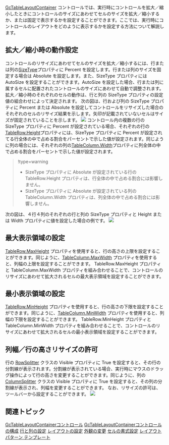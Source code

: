 [GcTableLayoutContainer](gcdocsite__documentlink?toc-item-id=75f0afa1-a7f8-44dd-b72d-03556c18f368) コントロールでは、実行時にコントロールを拡大／縮小したときにコントロールのサイズにあわせてセルのサイズを拡大／縮小するか、または固定で表示するかを設定することができます。ここでは、実行時にコントロールのレイアウトをどのように表示するかを設定する方法について解説します。

## 拡大／縮小時の動作設定

コントロールのリサイズにあわせてセルのサイズを拡大／縮小するには、行または列の[SizeType](gcdocsite__documentlink?toc-item-id=3e35d8be-527e-45f1-ab03-1e58657e5854)プロパティに Percent を設定します。行または列のサイズを固定する場合は Absolute を設定します。また、SizeType プロパティには AutoSize を設定することができます。AutoSize を設定した場合、行または列に属するセルに配置されたコントロールのサイズにあわせて自動で調整されます。
拡大／縮小時のそれぞれのセルの動作は、行と列の SizeType プロパティの設定値の組合わせによって決定されます。
次の図は、行および列の SizeType プロパティに Percent または Absolute を設定してコントロールをリサイズした場合のそれぞれのセルのリサイズ結果を示します。矢印が記載されていないセルはサイズが固定されていることを示します。
![](/DOCUMENT_SITE_LINK_PREFIX_HERE/document-site-files/images/06fadbb1-c461-433a-b385-ae4966e56069/images/gctablelayoutcontainer.resizelayout01.png)
コントロール内の複数の行の SizeType プロパティに Percent が設定されている場合、それぞれの行の[TableRow.Height](gcdocsite__documentlink?toc-item-id=ed26d633-8d66-4ea3-b397-58cbd833579e)プロパティには、SizeType プロパティに Percent が設定されてる行全体の中で占める割合をパーセントで示した値が設定されます。同じように列の場合には、それぞれの列の[TableColumn.Width](gcdocsite__documentlink?toc-item-id=fb21468a-f34f-4777-aa72-4036d8d77182)プロパティに列全体の中で占める割合をパーセントで示した値が設定されます。

> !type=warning
>
> * SizeType プロパティに Absolute が設定されている行の TableRow.Height プロパティは、行全体の中で占める割合には影響しません。
> * SizeType プロパティに Absolute が設定されている列の TableColumn.Width プロパティは、列全体の中で占める割合には影響しません。

次の図は、４行４列のそれぞれの行と列の SizeType プロパティと Height または Width プロパティに値を設定した場合の例です。
![](/DOCUMENT_SITE_LINK_PREFIX_HERE/document-site-files/images/06fadbb1-c461-433a-b385-ae4966e56069/images/gctablelayoutcontainer.resizelayout02.png)

## 最大表示領域の設定

[TableRow.MaxHeight](gcdocsite__documentlink?toc-item-id=3da98a7b-9ffe-4dfd-88ba-acfa5773aacf) プロパティを使用すると、行の高さの上限を設定することができます。同じように、[TableColumn.MaxWidth](gcdocsite__documentlink?toc-item-id=3ac05b67-f365-4a82-8fcb-04ac9963b06b) プロパティを使用すると、列幅の上限を設定することができます。
TableRow.MaxHeight プロパティと TableColumn.MaxWidth プロパティを組み合わせることで、コントロールのリサイズにあわせて拡大されるセルの最大表示領域を設定することができます。

## 最小表示領域の設定

[TableRow.MinHeight](gcdocsite__documentlink?toc-item-id=b79b3452-1397-4a8e-9448-db1adb7d33ea) プロパティを使用すると、行の高さの下限を設定することができます。同じように、[TableColumn.MinWidth](gcdocsite__documentlink?toc-item-id=c3e792a8-ec02-4d9b-8f17-fd5f5bc361c4) プロパティを使用すると、列幅の下限を設定することができます。
TableRow.MinHeight プロパティと TableColumn.MinWidth プロパティを組み合わせることで、コントロールのリサイズにあわせて拡大されるセルの最小表示領域を設定することができます。

## 列幅／行の高さリサイズの許可

行の [RowSplitter](gcdocsite__documentlink?toc-item-id=4d64ccad-5168-4545-b100-96c18ce43e7a) クラスの Visible プロパティに True を設定すると、その行の分割線が表示されます。分割線が表示されている場合、実行時にマウスのドラッグ操作によって行の高さを変更することができます。同じように、列の [ColumnSplitter](gcdocsite__documentlink?toc-item-id=84fd6834-221f-49ca-b636-f4ac843d7d4f) クラスの Visible プロパティに True を設定すると、その列の分割線が表示され、列幅を変更することができます。
なお、リサイズの許可は、ツールバーから設定することができます。
![](/DOCUMENT_SITE_LINK_PREFIX_HERE/document-site-files/images/06fadbb1-c461-433a-b385-ae4966e56069/images/gctablelayoutcontainer.resizelayout03.png)

## 関連トピック

[GcTableLayoutContainerコントロール](gcdocsite__documentlink?toc-item-id=dfe84822-febb-4c74-b053-7b94c51f6728)
[GcTableLayoutContainerコントロールの構成](gcdocsite__documentlink?toc-item-id=196471bd-9698-43f0-8cbf-365587a24e1e)
[行と列の設定](gcdocsite__documentlink?toc-item-id=6028d653-6814-4aeb-b6a9-3653aaafdeae)
[レイアウトの設定](gcdocsite__documentlink?toc-item-id=ce91f4c4-c131-49c2-a520-8ef35e133631)
[外観の変更](gcdocsite__documentlink?toc-item-id=fb3c124c-d2fa-4a14-85ae-f1a17ccd218b)
[セルの書式設定](gcdocsite__documentlink?toc-item-id=8b7937d1-1732-486b-ae67-e36cf6c41dff)
[レイアウトパターン テンプレート](gcdocsite__documentlink?toc-item-id=9a3a383d-f2d7-4da0-8280-ff1eba23e444)